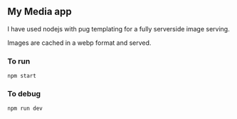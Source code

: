 ## My Media app

I have used nodejs with pug templating for a fully serverside image serving.

Images are cached in a webp format and served.

### To run

```
npm start
```

### To debug

```
npm run dev
```
